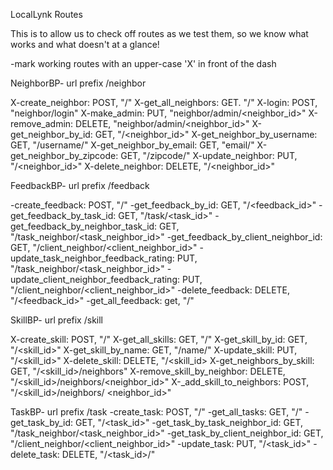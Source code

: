 LocalLynk Routes

This is to allow us to check off routes as we test them, so we know what works and what doesn't at a glance!

-mark working routes with an upper-case 'X' in front of the dash

NeighborBP- url prefix /neighbor

X-create_neighbor: POST, "/"
X-get_all_neighbors: GET. "/"
X-login: POST, "neighbor/login"
X-make_admin: PUT, "neighbor/admin/<neighbor_id>"
X-remove_admin: DELETE, "neighbor/admin/<neighbor_id>"
X-get_neighbor_by_id: GET, "/<neighbor_id>"
X-get_neighbor_by_username: GET, "/username/<username>"
X-get_neighbor_by_email: GET, "email/<email>"
X-get_neighbor_by_zipcode: GET, "/zipcode/<zipcode>"
X-update_neighbor: PUT, "/<neighbor_id>"
X-delete_neighbor: DELETE, "/<neighbor_id>"

FeedbackBP- url prefix /feedback

-create_feedback: POST, "/"
-get_feedback_by_id: GET, "/<feedback_id>"
-get_feedback_by_task_id: GET, "/task/<task_id>"
-get_feedback_by_neighbor_task_id: GET, "/task_neighbor/<task_neighbor_id>"
-get_feedback_by_client_neighbor_id: GET, "/client_neighbor/<client_neighbor_id>"
-update_task_neighbor_feedback_rating: PUT, "/task_neighbor/<task_neighbor_id>"
-update_client_neighbor_feedback_rating: PUT, "/client_neighbor/<client_neighbor_id>"
-delete_feedback: DELETE, "/<feedback_id>"
-get_all_feedback: get, "/"

SkillBP- url prefix /skill

X-create_skill: POST, "/"
X-get_all_skills: GET, "/"
X-get_skill_by_id: GET, "/<skill_id>"
X-get_skill_by_name: GET, "/name/<name>"
X-update_skill: PUT, "/<skill_id>"
X-delete_skill: DELETE, "/<skill_id>
X-get_neighbors_by_skill: GET, "/<skill_id>/neighbors"
X-remove_skill_by_neighbor: DELETE, "/<skill_id>/neighbors/<neighbor_id>"
X-_add_skill_to_neighbors: POST, "/<skill_id>/neighbors/     <neighbor_id>"

TaskBP- url prefix /task
-create_task: POST, "/"
-get_all_tasks: GET, "/"
-get_task_by_id: GET, "/<task_id>"
-get_task_by_task_neighbor_id: GET, "/task_neighbor/<task_neighbor_id>"
-get_task_by_client_neighbor_id: GET, "/client_neighbor/<client_neighbor_id>"
-update_task: PUT, "/<task_id>"
-delete_task: DELETE, "/<task_id>/"
